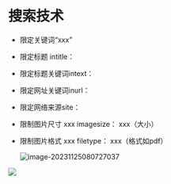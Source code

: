 # 搜索技术

- 限定关键词“xxx”

- 限定标题 intitle：

- 限定标题关键词intext：

- 限定网址关键词inurl：

- 限定网络来源site：

- 限制图片尺寸  xxx imagesize： xxx（大小）

- 限制图片格式  xxx filetype： xxx（格式如pdf）

  ![image-20231125080727037](https://o5orde-oss.oss-cn-beijing.aliyuncs.com/image-20231125080727037.png)

![](https://o5orde-oss.oss-cn-beijing.aliyuncs.com/image-20231125080727037.png)